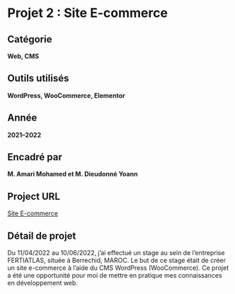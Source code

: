 # Projet 2 : Site E-commerce

## Catégorie
**Web, CMS**

## Outils utilisés
**WordPress, WooCommerce, Elementor**

## Année
**2021–2022**

## Encadré par
**M. Amari Mohamed et M. Dieudonné Yoann**

## Project URL
[Site E-commerce](https://www.fetriatlas.com/)

## Détail de projet
Du 11/04/2022 au 10/06/2022, j’ai effectué un stage au sein de l’entreprise FERTIATLAS, située à Berrechid, MAROC. Le but de ce stage était de créer un site e-commerce à l’aide du CMS WordPress (WooCommerce). Ce projet a été une opportunité pour moi de mettre en pratique mes connaissances en développement web.
